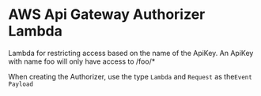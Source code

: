 # AWS Api Gateway Authorizer Lambda
Lambda for restricting access based on the name of the ApiKey. 
An ApiKey with name foo will only have access to /foo/*

When creating the Authorizer, use the type `Lambda` and `Request` as the`Event Payload`
